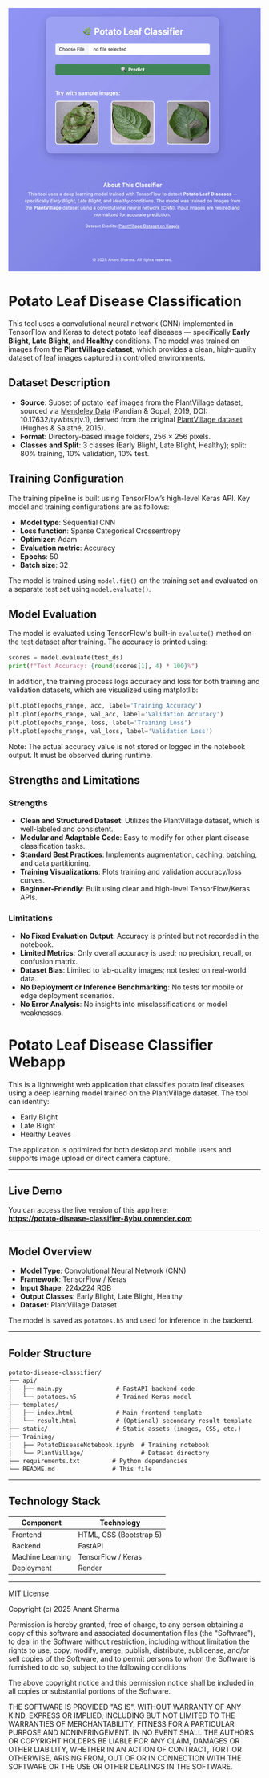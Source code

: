 ![Demo](ezgif.com-animated-gif-maker.gif)
# Potato Leaf Disease Classification

This tool uses a convolutional neural network (CNN) implemented in TensorFlow and Keras to detect potato leaf diseases — specifically **Early Blight**, **Late Blight**, and **Healthy** conditions. The model was trained on images from the **PlantVillage dataset**, which provides a clean, high-quality dataset of leaf images captured in controlled environments.

## Dataset Description

- **Source**: Subset of potato leaf images from the PlantVillage dataset, sourced via [Mendeley Data](https://data.mendeley.com/datasets/tywbtsjrjv/1) (Pandian & Gopal, 2019, DOI: 10.17632/tywbtsjrjv.1), derived from the original [PlantVillage dataset](https://arxiv.org/abs/1511.08060) (Hughes & Salathé, 2015).
- **Format**: Directory-based image folders, 256 × 256 pixels.
- **Classes and Split**: 3 classes (Early Blight, Late Blight, Healthy); split: 80% training, 10% validation, 10% test.

## Training Configuration

The training pipeline is built using TensorFlow’s high-level Keras API. Key model and training configurations are as follows:

- **Model type**: Sequential CNN  
- **Loss function**: Sparse Categorical Crossentropy  
- **Optimizer**: Adam  
- **Evaluation metric**: Accuracy  
- **Epochs**: 50  
- **Batch size**: 32  

The model is trained using `model.fit()` on the training set and evaluated on a separate test set using `model.evaluate()`.

## Model Evaluation

The model is evaluated using TensorFlow's built-in `evaluate()` method on the test dataset after training. The accuracy is printed using:

```python
scores = model.evaluate(test_ds)
print(f"Test Accuracy: {round(scores[1], 4) * 100}%")
```

In addition, the training process logs accuracy and loss for both training and validation datasets, which are visualized using matplotlib:

```python
plt.plot(epochs_range, acc, label='Training Accuracy')
plt.plot(epochs_range, val_acc, label='Validation Accuracy')
plt.plot(epochs_range, loss, label='Training Loss')
plt.plot(epochs_range, val_loss, label='Validation Loss')
```

Note: The actual accuracy value is not stored or logged in the notebook output. It must be observed during runtime.

## Strengths and Limitations

### Strengths

- **Clean and Structured Dataset**: Utilizes the PlantVillage dataset, which is well-labeled and consistent.
- **Modular and Adaptable Code**: Easy to modify for other plant disease classification tasks.
- **Standard Best Practices**: Implements augmentation, caching, batching, and data partitioning.
- **Training Visualizations**: Plots training and validation accuracy/loss curves.
- **Beginner-Friendly**: Built using clear and high-level TensorFlow/Keras APIs.

### Limitations

- **No Fixed Evaluation Output**: Accuracy is printed but not recorded in the notebook.
- **Limited Metrics**: Only overall accuracy is used; no precision, recall, or confusion matrix.
- **Dataset Bias**: Limited to lab-quality images; not tested on real-world data.
- **No Deployment or Inference Benchmarking**: No tests for mobile or edge deployment scenarios.
- **No Error Analysis**: No insights into misclassifications or model weaknesses.

# Potato Leaf Disease Classifier Webapp

This is a lightweight web application that classifies potato leaf diseases using a deep learning model trained on the PlantVillage dataset. The tool can identify:

- Early Blight
- Late Blight
- Healthy Leaves

The application is optimized for both desktop and mobile users and supports image upload or direct camera capture.

---

## Live Demo

You can access the live version of this app here:  
**https://potato-disease-classifier-8ybu.onrender.com**

---

## Model Overview

- **Model Type**: Convolutional Neural Network (CNN)
- **Framework**: TensorFlow / Keras
- **Input Shape**: 224x224 RGB
- **Output Classes**: Early Blight, Late Blight, Healthy
- **Dataset**: PlantVillage Dataset

The model is saved as `potatoes.h5` and used for inference in the backend.

---
## Folder Structure
```text
potato-disease-classifier/
├── api/
│   ├── main.py               # FastAPI backend code
│   └── potatoes.h5           # Trained Keras model
├── templates/
│   ├── index.html            # Main frontend template
│   └── result.html           # (Optional) secondary result template
├── static/                   # Static assets (images, CSS, etc.)
├── Training/
│   ├── PotatoDiseaseNotebook.ipynb  # Training notebook
│   └── PlantVillage/                # Dataset directory
├── requirements.txt         # Python dependencies
└── README.md                # This file
```
---

## Technology Stack

| Component     | Technology           |
|---------------|----------------------|
| Frontend      | HTML, CSS (Bootstrap 5) |
| Backend       | FastAPI              |
| Machine Learning | TensorFlow / Keras |
| Deployment    | Render               |

---

MIT License

Copyright (c) 2025 Anant Sharma

Permission is hereby granted, free of charge, to any person obtaining a copy
of this software and associated documentation files (the "Software"), to deal
in the Software without restriction, including without limitation the rights
to use, copy, modify, merge, publish, distribute, sublicense, and/or sell
copies of the Software, and to permit persons to whom the Software is
furnished to do so, subject to the following conditions:

The above copyright notice and this permission notice shall be included in all
copies or substantial portions of the Software.

THE SOFTWARE IS PROVIDED "AS IS", WITHOUT WARRANTY OF ANY KIND, EXPRESS OR
IMPLIED, INCLUDING BUT NOT LIMITED TO THE WARRANTIES OF MERCHANTABILITY,
FITNESS FOR A PARTICULAR PURPOSE AND NONINFRINGEMENT. IN NO EVENT SHALL THE
AUTHORS OR COPYRIGHT HOLDERS BE LIABLE FOR ANY CLAIM, DAMAGES OR OTHER
LIABILITY, WHETHER IN AN ACTION OF CONTRACT, TORT OR OTHERWISE, ARISING FROM,
OUT OF OR IN CONNECTION WITH THE SOFTWARE OR THE USE OR OTHER DEALINGS IN THE
SOFTWARE.




